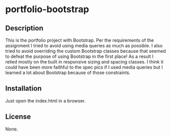 # portfolio-bootstrap

## Description 

This is the portfolio project with Bootstrap. Per the requirements of the assignment I tried to avoid using media queries as much as possible. I also tried to avoid overriding the custom Bootstrap classes because that seemed to defeat the purpose of using Bootstrap in the first place! As a result I relied mostly on the built in responsive sizing and spacing classes. I think it could have been more faithful to the spec pics if I used media queries but I learned a lot about Bootstrap because of those constraints. 

## Installation 

Just open the index.html in a browser.

## License

None.
